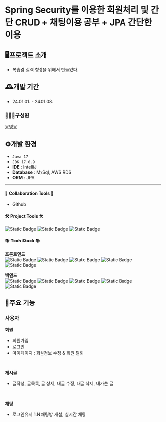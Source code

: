 # Spring Security를 이용한 회원처리 및 간단 CRUD + 채팅이용 공부 + JPA 간단한 이용

## 🖥️프로젝트 소개

- 복습겸 실력 향상을 위해서 만들었다.


## 🕰️개발 기간
- 24.01.01. - 24.01.08.

### **🧑‍🤝‍🧑구성원**
[윤영웅](https://github.com/mango7431) <br>

## ⚙️개발 환경
- `Java 17`
- `JDK 17.0.9`
- **IDE** : IntelliJ
- **Database** : MySql, AWS RDS
- **ORM** : JPA

---

#### 🤝 Collaboration Tools 🤝
- Github <br>



#### 🛠 Project Tools 🛠 
![Static Badge](https://img.shields.io/badge/IntelliJ-2C2255?style=flat&logo=IntelliJ&logoColor=white) ![Static Badge](https://img.shields.io/badge/GitHub-181717?style=flat&logo=GitHub&logoColor=white) ![Static Badge](https://img.shields.io/badge/MySql-000000?style=flat&logo=SQLDeveloper&logoColor=white)

#### 📚 Tech Stack 📚 
**프론트엔드** <br>
![Static Badge](https://img.shields.io/badge/HTML-E34F26?style=flat&logo=HTML5&logoColor=white) ![Static Badge](https://img.shields.io/badge/CSS-1572B6?style=flat&logo=CSS3&logoColor=white) ![Static Badge](https://img.shields.io/badge/Javascript-F7DF1E?style=flat&logo=Javascript&logoColor=white) ![Static Badge](https://img.shields.io/badge/JQuery-0769AD?style=flat&logo=JQuery&logoColor=white) ![Static Badge](https://img.shields.io/badge/Bootstrap-7952B3?style=flat&logo=Bootstrap&logoColor=white) 

**백엔드** <br>
![Static Badge](https://img.shields.io/badge/Java-007396?style=flat-square&logo=Java&logoColor=white) ![Static Badge](https://img.shields.io/badge/SpringFramework-6DB33F?style=flat&logo=CSS3&logoColor=white) ![Static Badge](https://img.shields.io/badge/SpringBoot-6DB33F?style=flat&logo=CSS3&logoColor=white) ![Static Badge](https://img.shields.io/badge/MySql-F80000?style=flat&logo=CSS3&logoColor=white) ![Static Badge](https://img.shields.io/badge/AWSRDS-F8DC75?style=flat&logo=AWS&logoColor=white) 


## 📌주요 기능
### 사용자
**회원**
- 회원가입
- 로그인
- 마이페이지 : 회원정보 수정 & 회원 탈퇴

<br>

**게시글**
- 글작성, 글목록, 글 상세, 내글 수정, 내글 삭제, 내가쓴 글

<br>

**채팅**
- 로그인유저 1:N 채팅방 개설, 실시간 채팅

<br>

